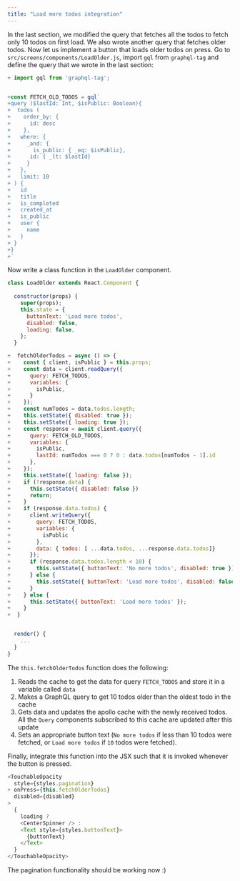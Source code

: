 ```yaml
---
title: "Load more todos integration"
---
```


In the last section, we modified the query that fetches all the todos to fetch only 10 todos on first load. We also wrote another query that fetches older todos. Now let us implement a button that loads older todos on press. Go to `src/screens/components/LoadOlder.js`, import `gql` from `graphql-tag` and define the query that we wrote in the last section:

```js
+ import gql from 'graphql-tag';


+const FETCH_OLD_TODOS = gql`
+query ($lastId: Int, $isPublic: Boolean){
+  todos (
+    order_by: {
+      id: desc
+    },
+   where: {
+     _and: {
+       is_public: { _eq: $isPublic},
+      id: { _lt: $lastId}
+     }
+   },
+   limit: 10
+ ) {
+   id
+   title
+   is_completed
+   created_at
+   is_public
+   user {
+     name
+   }
+ }
+}
+`
```

Now write a class function in the `LoadOlder` component.

```js
class LoadOlder extends React.Component {
 
  constructor(props) {
    super(props);
    this.state = {
      buttonText: 'Load more todos',
      disabled: false,
      loading: false,
    };
  }

+  fetchOlderTodos = async () => {
+    const { client, isPublic } = this.props;
+    const data = client.readQuery({
+      query: FETCH_TODOS,
+      variables: {
+        isPublic,
+      }
+    });
+    const numTodos = data.todos.length;
+    this.setState({ disabled: true });
+    this.setState({ loading: true });
+    const response = await client.query({
+      query: FETCH_OLD_TODOS,
+      variables: {
+        isPublic,
+        lastId: numTodos === 0 ? 0 : data.todos[numTodos - 1].id
+      },
+    });
+    this.setState({ loading: false });
+    if (!response.data) {
+      this.setState({ disabled: false })
+      return;
+    }
+    if (response.data.todos) {
+      client.writeQuery({
+        query: FETCH_TODOS,
+        variables: {
+          isPublic
+        },
+        data: { todos: [ ...data.todos, ...response.data.todos]}
+      });
+      if (response.data.todos.length < 10) {
+        this.setState({ buttonText: 'No more todos', disabled: true })
+      } else {
+        this.setState({ buttonText: 'Load more todos', disabled: false})
+      }
+    } else {
+      this.setState({ buttonText: 'Load more todos' });  
+    }
+  }


  render() {
    ...
  }
}
```

The `this.fetchOlderTodos` function does the following:

1. Reads the cache to get the data for query `FETCH_TODOS` and store it in a variable called `data`
2. Makes a GraphQL query to get 10 todos older than the oldest todo in the cache
3. Gets data and updates the apollo cache with the newly received todos. All the `Query` components subscribed to this cache are updated after this update
4. Sets an appropriate button text (`No more todos` if less than 10 todos were fetched, or `Load more todos` if `10` todos were fetched).

Finally, integrate this function into the JSX such that it is invoked whenever the button is pressed.

```js
<TouchableOpacity
  style={styles.pagination}
+ onPress={this.fetchOlderTodos}
  disabled={disabled}
> 
  {
    loading ?
    <CenterSpinner /> :
    <Text style={styles.buttonText}>
      {buttonText}
    </Text>
  }
</TouchableOpacity> 
```

The pagination functionality should be working now :)


